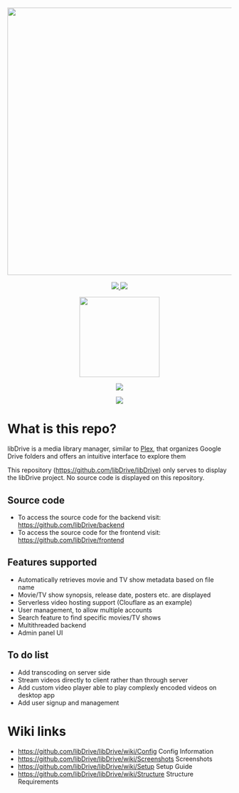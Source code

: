 <a href="#">
  <h3 align="center">
    <img src="https://i.ibb.co/HVB5Dw1/lib-Drive-Header.png" width="600px" />
  </h3>
</a>

<p align="center">
  <a href="https://github.com/libDrive/libDrive/releases">
    <img src="https://img.shields.io/github/downloads/libDrive/libDrive/total?color=%234197fe&style=for-the-badge" />
  </a>
  <a href="https://github.com/libDrive/libDrive/releases/latest">
    <img src="https://img.shields.io/github/v/release/libDrive/libDrive?color=%234197fe&style=for-the-badge" />
  </a>
</p>

<p align="center">
  <a href="https://eliasbenb.github.io">
    <img src="https://i.ibb.co/rmDXnnk/Magnet-Magnet-prod.png" width="180" />
  </a>
</p>

<p align="center">
  <a href="https://heroku.com/deploy?template=https://github.com/libDrive/heroku">
    <img src="https://www.herokucdn.com/deploy/button.svg" />
  </a>
</p>

<p align="center">
  <a href="https://t.me/libdrive_support">
    <img src="https://cdn0.iconfinder.com/data/icons/social-network-24/512/Telegram-64.png" />
  </a>
</p>

# What is this repo?

libDrive is a media library manager, similar to [Plex](https://www.plex.tv), that organizes Google Drive folders and offers an intuitive interface to explore them

This repository (<https://github.com/libDrive/libDrive>) only serves to display the libDrive project. No source code is displayed on this repository.

## Source code

- To access the source code for the backend visit: <https://github.com/libDrive/backend>
- To access the source code for the frontend visit: <https://github.com/libDrive/frontend>

## Features supported

- Automatically retrieves movie and TV show metadata based on file name
- Movie/TV show synopsis, release date, posters etc. are displayed
- Serverless video hosting support (Clouflare as an example)
- User management, to allow multiple accounts
- Search feature to find specific movies/TV shows
- Multithreaded backend
- Admin panel UI

## To do list

- Add transcoding on server side
- Stream videos directly to client rather than through server
- Add custom video player able to play complexly encoded videos on desktop app
- Add user signup and management

# Wiki links

- <https://github.com/libDrive/libDrive/wiki/Config> Config Information
- <https://github.com/libDrive/libDrive/wiki/Screenshots> Screenshots
- <https://github.com/libDrive/libDrive/wiki/Setup> Setup Guide
- <https://github.com/libDrive/libDrive/wiki/Structure> Structure Requirements

